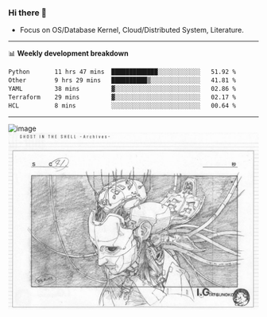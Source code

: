### Hi there 👋
<!-- * Daily Meditation via Leetcode/Competitive-Programming. -->
* Focus on OS/Database Kernel, Cloud/Distributed System, Literature.

-------

📊 **Weekly development breakdown**
<!--START_SECTION:waka-->

```txt
Python       11 hrs 47 mins  █████████████░░░░░░░░░░░░   51.92 %
Other        9 hrs 29 mins   ██████████▒░░░░░░░░░░░░░░   41.81 %
YAML         38 mins         ▓░░░░░░░░░░░░░░░░░░░░░░░░   02.86 %
Terraform    29 mins         ▓░░░░░░░░░░░░░░░░░░░░░░░░   02.17 %
HCL          8 mins          ░░░░░░░░░░░░░░░░░░░░░░░░░   00.64 %
```

<!--END_SECTION:waka-->

-------

<!-- [![Leetcode Stats](https://leetcard.jacoblin.cool/hzhang413?font=Fira+Mono)](https://leetcode.com/fxrc) -->
![image](./cyberpunk-ghost-in-the-shell.gif)
![image](./gis-archive.png)
